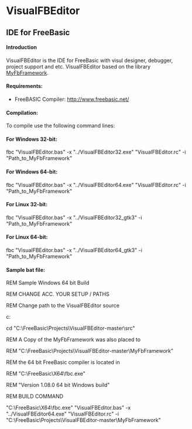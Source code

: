 # VisualFBEditor
## IDE for FreeBasic

#### Introduction
VisualFBEditor is the IDE for FreeBasic with visul designer, debugger, project support and etc. VisualFBEditor based on the library <a href="https://github.com/XusinboyBekchanov/MyFbFramework">MyFbFramework</a>.

#### Requirements:

* FreeBASIC Compiler: http://www.freebasic.net/

#### Compilation:

To compile use the following command lines:

#### For Windows 32-bit:

  fbc "VisualFBEditor.bas" -x "../VisualFBEditor32.exe" "VisualFBEditor.rc" -i "Path_to_MyFbFramework"

#### For Windows 64-bit:

  fbc "VisualFBEditor.bas" -x "../VisualFBEditor64.exe" "VisualFBEditor.rc" -i "Path_to_MyFbFramework"

#### For Linux 32-bit:

  fbc "VisualFBEditor.bas" -x "../VisualFBEditor32_gtk3" -i "Path_to_MyFbFramework"

#### For Linux 64-bit:

  fbc "VisualFBEditor.bas" -x "../VisualFBEditor64_gtk3" -i "Path_to_MyFbFramework"

#### Sample bat file:

REM Sample Windows 64 bit Build

REM CHANGE ACC. YOUR SETUP / PATHS

REM Change path to the VisualFBEditor source

c:

cd "C:\FreeBasic\Projects\VisualFBEditor-master\src"


REM A Copy of the MyFbFramework was also placed to

REM "C:\FreeBasic\Projects\VisualFBEditor-master\MyFbFramework"

REM the 64 bit FreeBasic compiler is located in

REM "C:\FreeBasic\X64\fbc.exe"

REM "Version 1.08.0 64 bit Windows build"

REM BUILD COMMAND

"C:\FreeBasic\X64\fbc.exe" "VisualFBEditor.bas" -x "../VisualFBEditor64.exe" "VisualFBEditor.rc" -i "C:\FreeBasic\Projects\VisualFBEditor-master\MyFbFramework"
